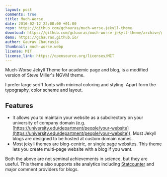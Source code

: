 ```yaml
---
layout: post
comments: true
title: Much-Worse
date: 2016-02-12 22:00:00 +01:00
repo: https://github.com/gchauras/much-worse-jekyll-theme
download: https://github.com/gchauras/much-worse-jekyll-theme/archive/gh-pages.zip
demo: https://gchauras.github.io/
author: Gaurav Chaurasia
thumbnail: much-worse.webp
license: MIT
license_link: https://opensource.org/licenses/MIT
---
```


Much-Worse Jekyll Theme for academic page and blog, is a modified version of Steve Miller's NGVM theme.

I prefer large seriff fonts with minimal coloring and styling. Apart form the typography, color scheme and layout.

## Features

* It allows you to maintain your website as a subdirectory on your university of company domain (e.g. [https://university.edu/department/people/your-website](https://university.edu/department/people/your-website)). Most Jekyll blogs are designed to be hosted at custom domain names.
* Most jekyll themes are blog-centric, or single page websites. This theme lets you create multi-page website with a blog if you want.

Both the above are not seminal achievements in science, but they are useful. This theme also supports site analytics including [Statcounter](https://statcounter.com) and major comment providers for blogs.
